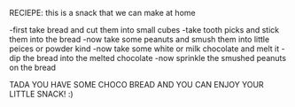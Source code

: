 RECIEPE: this is a snack that we can make at home

-first take bread and cut them into small cubes -take tooth picks and stick them into the bread -now take some peanuts and smush them into little peices or powder kind -now take some white or milk chocolate and melt it -dip the bread into the melted chocolate -now sprinkle the smushed peanuts on the bread

TADA YOU HAVE SOME CHOCO BREAD AND YOU CAN ENJOY YOUR LITTLE SNACK! :)
